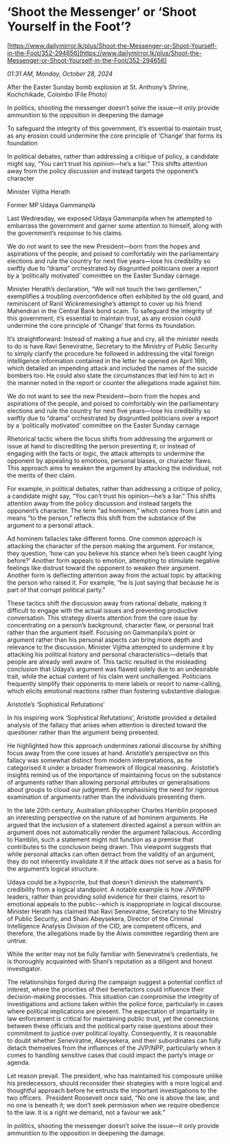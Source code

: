 # ‘Shoot the Messenger’ or ‘Shoot Yourself in the Foot’?

[https://www.dailymirror.lk/plus/Shoot-the-Messenger-or-Shoot-Yourself-in-the-Foot/352-294656](https://www.dailymirror.lk/plus/Shoot-the-Messenger-or-Shoot-Yourself-in-the-Foot/352-294656)

*01:31 AM, Monday, October 28, 2024*

After the Easter Sunday bomb explosion at St. Anthony’s Shrine, Kochchikade, Colombo (File Photo)

In politics, shooting the messenger doesn’t solve the issue—it only provide ammunition to the opposition in deepening the damage

To safeguard the integrity of this government, it’s essential to maintain trust, as any erosion could undermine the core principle of ‘Change’ that forms its foundation

In political debates, rather than addressing a critique of policy, a candidate might say, “You can’t trust his opinion—he’s a liar.” This shifts attention away from the policy discussion and instead targets the opponent’s character

Minister Vijitha Herath

Former MP Udaya Gammanpila

Last Wednesday, we exposed Udaya Gammanpila when he attempted to embarrass the government and garner some attention to himself, along with the government’s response to his claims.

We do not want to see the new President—born from the hopes and aspirations of the people, and poised to comfortably win the parliamentary elections and rule the country for next five years—lose his credibility so swiftly due to “drama” orchestrated by disgruntled politicians over a report by a ‘politically motivated’ committee on the Easter Sunday carnage.

Minister Herath’s declaration, “We will not touch the two gentlemen,” exemplifies a troubling overconfidence often exhibited by the old guard, and reminiscent of Ranil Wickremesinghe’s attempt to cover up his friend Mahendran in the Central Bank bond scam. To safeguard the integrity of this government, it’s essential to maintain trust, as any erosion could undermine the core principle of ‘Change’ that forms its foundation.

It’s straightforward: Instead of making a hue and cry, all the minister needs to do is have Ravi Seneviratne, Secretary to the Ministry of Public Security to simply clarify the procedure he followed in addressing the vital foreign intelligence information contained in the letter he opened on April 16th, which detailed an impending attack and included the names of the suicide bombers too. He could also state the circumstances that led him to act in the manner noted in the report or counter the allegations made against him.

We do not want to see the new President—born from the hopes and aspirations of the people, and poised to comfortably win the parliamentary elections and rule the country for next five years—lose his credibility so swiftly due to “drama” orchestrated by disgruntled politicians over a report by a ‘politically motivated’ committee on the Easter Sunday carnage

Rhetorical tactic where the focus shifts from addressing the argument or issue at hand to discrediting the person presenting it; or instead of engaging with the facts or logic, the attack attempts to undermine the opponent by appealing to emotions, personal biases, or character flaws. This approach aims to weaken the argument by attacking the individual, not the merits of their claim.

For example, in political debates, rather than addressing a critique of policy, a candidate might say, “You can’t trust his opinion—he’s a liar.” This shifts attention away from the policy discussion and instead targets the opponent’s character. The term “ad hominem,” which comes from Latin and means “to the person,” reflects this shift from the substance of the argument to a personal attack.

Ad hominem fallacies take different forms. One common approach is attacking the character of the person making the argument. For instance, they question, ‘how can you believe his stance when he’s been caught lying before?’ Another form appeals to emotion, attempting to stimulate negative feelings like distrust toward the opponent to weaken their argument. Another form is deflecting attention away from the actual topic by attacking the person who raised it. For example, “he is just saying that because he is part of that corrupt political party.”

These tactics shift the discussion away from rational debate, making it difficult to engage with the actual issues and preventing productive conversation. This strategy diverts attention from the core issue by concentrating on a person’s background, character flaw, or personal trait rather than the argument itself. Focusing on Gammanpila’s point or argument rather than his personal aspects can bring more depth and relevance to the discussion. Minister Vijitha attempted to undermine it by attacking his political history and personal characteristics—details that people are already well aware of. This tactic resulted in the misleading conclusion that Udaya’s argument was flawed solely due to an undesirable trait, while the actual content of his claim went unchallenged. Politicians frequently simplify their opponents to mere labels or resort to name-calling, which elicits emotional reactions rather than fostering substantive dialogue.

Aristotle’s ‘Sophistical Refutations’

In his inspiring work ‘Sophistical Refutations’, Aristotle provided a detailed analysis of the fallacy that arises when attention is directed toward the questioner rather than the argument being presented.

He highlighted how this approach undermines rational discourse by shifting focus away from the core issues at hand. Aristotle’s perspective on this fallacy was somewhat distinct from modern interpretations, as he categorised it under a broader framework of illogical reasoning.  Aristotle’s insights remind us of the importance of maintaining focus on the substance of arguments rather than allowing personal attributes or generalisations about groups to cloud our judgment. By emphasising the need for rigorous examination of arguments rather than the individuals presenting them.

In the late 20th century, Australian philosopher Charles Hamblin proposed an interesting perspective on the nature of ad hominem arguments. He argued that the inclusion of a statement directed against a person within an argument does not automatically render the argument fallacious. According to Hamblin, such a statement might not function as a premise that contributes to the conclusion being drawn. This viewpoint suggests that while personal attacks can often detract from the validity of an argument, they do not inherently invalidate it if the attack does not serve as a basis for the argument’s logical structure.

Udaya could be a hypocrite, but that doesn’t diminish the statement’s credibility from a logical standpoint. A notable example is how JVP/NPP leaders, rather than providing solid evidence for their claims, resort to emotional appeals to the public--which is inappropriate in logical discourse. Minister Herath has claimed that Ravi Seneviratne, Secretary to the Ministry of Public Security, and Shani Abeysekera, Director of the Criminal Intelligence Analysis Division of the CID, are competent officers, and therefore, the allegations made by the Alwis committee regarding them are untrue.

While the writer may not be fully familiar with Seneviratne’s credentials, he is thoroughly acquainted with Shani’s reputation as a diligent and honest investigator.

The relationships forged during the campaign suggest a potential conflict of interest, where the priorities of their benefactors could influence their decision-making processes. This situation can compromise the integrity of investigations and actions taken within the police force, particularly in cases where political implications are present. The expectation of impartiality in law enforcement is critical for maintaining public trust, yet the connections between these officials and the political party raise questions about their commitment to justice over political loyalty. Consequently, it is reasonable to doubt whether Seneviratne, Abeysekera, and their subordinates can fully detach themselves from the influences of the JVP/NPP, particularly when it comes to handling sensitive cases that could impact the party’s image or agenda.

Let reason prevail. The president, who has maintained his composure unlike his predecessors, should reconsider their strategies with a more logical and thoughtful approach before he entrusts the important investigations to the two officers.  President Roosevelt once said, “No one is above the law, and no one is beneath it; we don’t seek permission when we require obedience to the law. It is a right we demand, not a favour we ask.”

In politics, shooting the messenger doesn’t solve the issue—it only provide ammunition to the opposition in deepening the damage.

